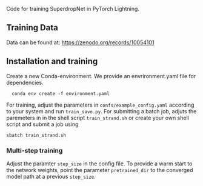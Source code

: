 Code for training SuperdropNet in PyTorch Lightning. 

## Training Data
Data can be found at: https://zenodo.org/records/10054101

## Installation and training
Create a new Conda-environment. We provide an envrironment.yaml file for dependencies.
```
  conda env create -f environment.yaml
```
For training, adjust the parameters in ``confs/example_config.yaml`` according to your system and run ``train_save.py``.
For submitting a batch job, adjuts the paremeters in in the shell script ``train_strand.sh`` or create your own shell script and submit a job using 
```
sbatch train_strand.sh
```
### Multi-step training

Adjust the paramter ``step_size`` in the config file. 
To provide a warm start to the network weights, point the parameter ``pretrained_dir`` to the converged model path at a previous ``step_size``.

